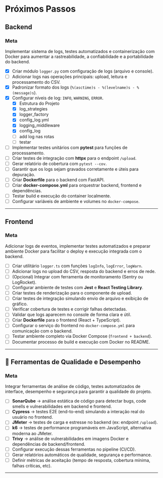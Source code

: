 # Próximos Passos

## Backend
### Meta
Implementar sistema de logs, testes automatizados e containerização com Docker para aumentar a rastreabilidade, a confiabilidade e a portabilidade do backend.

- [x] Criar módulo `logger.py` com configuração de logs (arquivo e console).
- [ ] Adicionar logs nas operações principais: upload, leitura e processamento do CSV.
- [x] Padronizar formato dos logs (`%(asctime)s - %(levelname)s - %(message)s`).
- [x] Configurar níveis de log: `INFO`, `WARNING`, `ERROR`.
    - [x] Estrutura do Projeto
    - [x] log_strategies
    - [x] logger_factory
    - [x] config_log.yml
    - [x] logging_middleware
    - [x] config_log
    - [ ] add log nas rotas
    - [ ] testar

- [ ] Implementar testes unitários com **pytest** para funções de processamento.
- [ ] Criar testes de integração com **httpx** para o endpoint `/upload`.
- [ ] Gerar relatório de cobertura com `pytest --cov`.
- [ ] Garantir que os logs sejam gravados corretamente e úteis para depuração.
- [ ] Criar **Dockerfile** para o backend com FastAPI.
- [ ] Criar **docker-compose.yml** para orquestrar backend, frontend e dependências.
- [ ] Testar build e execução do container localmente.
- [ ] Configurar variáveis de ambiente e volumes no `docker-compose`.

---

## Frontend
### Meta
Adicionar logs de eventos, implementar testes automatizados e preparar ambiente Docker para facilitar o deploy e execução integrada com o backend.

- [ ] Criar utilitário `logger.ts` com funções `logInfo`, `logError`, `logWarn`.
- [ ] Adicionar logs no upload do CSV, resposta do backend e erros de rede.
- [ ] (Opcional) Integrar com ferramenta de monitoramento (Sentry ou LogRocket).
- [ ] Configurar ambiente de testes com **Jest** e **React Testing Library**.
- [ ] Criar testes de renderização para o componente de upload.
- [ ] Criar testes de integração simulando envio de arquivo e exibição de gráfico.
- [ ] Verificar cobertura de testes e corrigir falhas detectadas.
- [ ] Validar que logs aparecem no console de forma clara e útil.
- [ ] Criar **Dockerfile** para o frontend (React + TypeScript).
- [ ] Configurar o serviço do frontend no `docker-compose.yml` para comunicação com o backend.
- [ ] Testar ambiente completo via Docker Compose (`frontend + backend`).
- [ ] Documentar processo de build e execução com Docker no README.

---

## 🧰 Ferramentas de Qualidade e Desempenho
### Meta
Integrar ferramentas de análise de código, testes automatizados de interface, desempenho e segurança para garantir a qualidade do projeto.

- [ ] **SonarQube** → análise estática de código para detectar bugs, code smells e vulnerabilidades em backend e frontend.
- [ ] **Cypress** → testes E2E (end-to-end) simulando a interação real do usuário no frontend.
- [ ] **JMeter** → testes de carga e estresse no backend (ex: endpoint `/upload`).
- [ ] **k6** → testes de performance programáveis em JavaScript, alternativa moderna ao JMeter.
- [ ] **Trivy** → análise de vulnerabilidades em imagens Docker e dependências de backend/frontend.
- [ ] Configurar execução dessas ferramentas no pipeline (CI/CD).
- [ ] Gerar relatórios automáticos de qualidade, segurança e performance.
- [ ] Definir métricas de aceitação (tempo de resposta, cobertura mínima, falhas críticas, etc).

---
